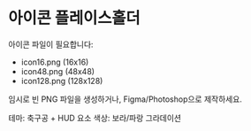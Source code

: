 # 아이콘 플레이스홀더

아이콘 파일이 필요합니다:
- icon16.png (16x16)
- icon48.png (48x48)
- icon128.png (128x128)

임시로 빈 PNG 파일을 생성하거나, Figma/Photoshop으로 제작하세요.

테마: 축구공 + HUD 요소
색상: 보라/파랑 그라데이션
